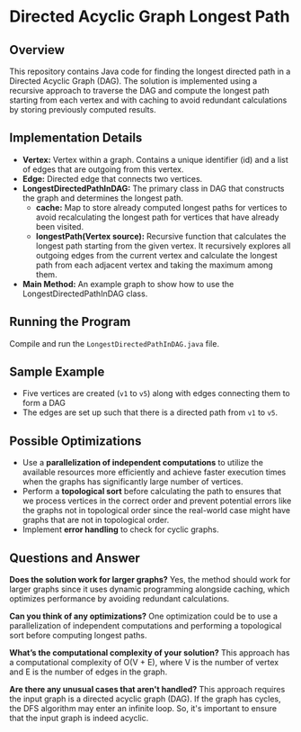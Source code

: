 # Directed Acyclic Graph Longest Path

## Overview
This repository contains Java code for finding the longest directed path in a Directed Acyclic Graph (DAG). The solution is implemented using a recursive approach to traverse the DAG and compute the longest path starting from each vertex and with caching to avoid redundant calculations by storing previously computed results.

## Implementation Details
- **Vertex:** Vertex within a graph.  Contains a unique identifier (id) and a list of edges that are outgoing from this vertex.
- **Edge:** Directed edge that connects two vertices.
- **LongestDirectedPathInDAG:** The primary class in DAG that constructs the graph and determines the longest path.
    - **cache:** Map to store already computed longest paths for vertices to avoid recalculating the longest path for vertices that have already been visited.  
    - **longestPath(Vertex source):** Recursive function that calculates the longest path starting from the given vertex. It recursively explores all outgoing edges from the current vertex and calculate the   longest path from each adjacent vertex and taking the maximum among them.
- **Main Method:** An example graph to show how to use the LongestDirectedPathInDAG class.

## Running the Program
Compile and run the `LongestDirectedPathInDAG.java` file. 

## Sample Example
- Five vertices are created (`v1` to `v5`) along with edges connecting them to form a DAG
- The edges are set up such that there is a directed path from `v1` to `v5`.

## Possible Optimizations
- Use a **parallelization of independent computations** to utilize the available resources more efficiently and achieve faster execution times when the graphs has significantly large number of vertices.
- Perform a **topological sort** before calculating the path to ensures that we process vertices in the correct order and prevent potential errors like the graphs not in topological order since the real-world case might have graphs that are not in topological order. 
- Implement **error handling** to check for cyclic graphs.

## Questions and Answer

**Does the solution work for larger graphs?**
Yes, the method should work for larger graphs since it uses dynamic programming alongside caching, which optimizes performance by avoiding redundant calculations.

**Can you think of any optimizations?**
One optimization could be to use a parallelization of independent computations and performing a topological sort before computing longest paths.

**What’s the computational complexity of your solution?**
This approach has a computational complexity of O(V + E), where V is the number of vertex and E is the number of edges in the graph.

**Are there any unusual cases that aren't handled?**
This approach requires the input graph is a directed acyclic graph (DAG). If the graph has cycles, the DFS algorithm may enter an infinite loop. So, it's important to ensure that the input graph is indeed acyclic.

